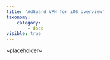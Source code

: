 ```yaml
---
title: 'AdGuard VPN for iOS overview'
taxonomy:
    category:
        - docs
visible: true
---
```


~placeholder~